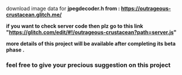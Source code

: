 download image data for <b>jpegdecoder.h<b> from : <a>https://outrageous-crustacean.glitch.me/</a>
  
 if you want to check server code then plz go to this link "https://glitch.com/edit/#!/outrageous-crustacean?path=server.js"

more details of this project will be available after completing its beta phase .
<h3>feel free to give your precious suggestion on this project </h3>
